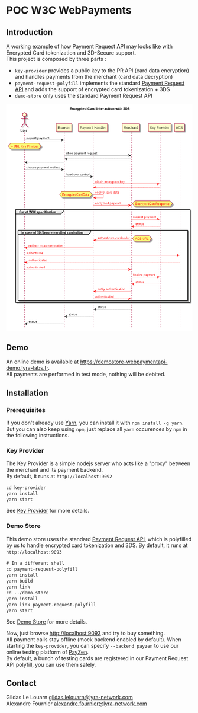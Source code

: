 # POC W3C WebPayments

## Introduction

A working example of how Payment Request API may looks like with Encrypted Card tokenization and 3D-Secure support.  
This project is composed by three parts :

* `key-provider` provides a public key to the PR API (card data encryption) and handles payments from the merchant (card data decryption)
* `payment-request-polyfill` implements the standard [Payment Request API](https://w3c.github.io/payment-request/) and adds the support of encrypted card tokenization + 3DS
* `demo-store` only uses the standard Payment Request API

![sequence diagram](sequence-diagram.png)

## Demo

An online demo is available at <https://demostore-webpaymentapi-demo.lyra-labs.fr>.  
All payments are performed in test mode, nothing will be debited.

## Installation

### Prerequisites

If you don't already use [Yarn](https://yarnpkg.com), you can install it with `npm install -g yarn`.  
But you can also keep using `npm`, just replace all `yarn` occurences by `npm` in the following instructions.

### Key Provider

The Key Provider is a simple nodejs server who acts like a "proxy" between the merchant and its payment backend.  
By default, it runs at `http://localhost:9092`

```
cd key-provider
yarn install
yarn start
```

See [Key Provider](https://github.com/lyra-labs/poc-w3c-webpayments/tree/master/key-provider) for more details.

### Demo Store

This demo store uses the standard [Payment Request API](https://w3c.github.io/payment-request/), which is polyfilled by us to handle encrypted card tokenization and 3DS.
By default, it runs at `http://localhost:9093`

```
# In a different shell
cd payment-request-polyfill
yarn install
yarn build
yarn link
cd ../demo-store
yarn install
yarn link payment-request-polyfill
yarn start
```

See [Demo Store](https://github.com/lyra-labs/poc-w3c-webpayments/tree/master/demo-store) for more details.

Now, just browse [http://localhost:9093](http://localhost:9093) and try to buy something.  
All payment calls stay offline (mock backend enabled by default).
When starting the `key-provider`, you can specify `--backend payzen`  to use our online testing platform of [PayZen](https://payzen.eu/).  
By default, a bunch of testing cards are registered in our Payment Request API polyfill, you can use them safely.

## Contact

Gildas Le Louarn <gildas.lelouarn@lyra-network.com>  
Alexandre Fournier <alexandre.fournier@lyra-network.com>
